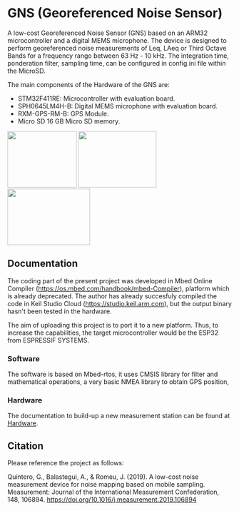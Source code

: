 # GNS (Georeferenced Noise Sensor)

A low-cost Georeferenced Noise Sensor (GNS) based on an ARM32 microcontroller and a digital MEMS microphone. The device is designed to perform georeferenced noise measurements of Leq, LAeq or Third Octave Bands for a frequency rango between 63 Hz - 10 kHz. The integration time, ponderation filter, sampling time, can be configured in config.ini file within the MicroSD.
 
The main components of the Hardware of the GNS are:
 
- STM32F411RE: Microcontroller with evaluation board.
- SPH0645LM4H-B: Digital MEMS microphone with evaluation board.
- RXM-GPS-RM-B: GPS Module.
- Micro SD 16 GB Micro SD memory.

<img src="/figures/GNS_MAIN.jpg" width="155" height="126"> <img src="/figures/GNS_cables.jpg" width="175" height="126"> <img src="/figures/GNS_mics.jpg" width="185" height="126">

## Documentation
The coding part of the present project was developed in Mbed Online Compiler (https://os.mbed.com/handbook/mbed-Compiler), platform which is already deprecated. The author has already succesfuly compiled the code in  Keil Studio Cloud (https://studio.keil.arm.com), but the output binary hasn't been tested in the hardware.

The aim of uploading this project is to port it to a new platform. Thus, to increase the capabilities, the target microcontroller would be the ESP32 from ESPRESSIF SYSTEMS.

### Software
The software is based on Mbed-rtos, it uses CMSIS library for filter and mathematical operations, a very basic NMEA library to obtain GPS position, 

### Hardware
The documentation to build-up a new measurement station can be found at [Hardware](/Hardware/Readme.md).

## Citation

Please reference the project as follows:

Quintero, G., Balastegui, A., & Romeu, J. (2019). A low-cost noise measurement device for noise mapping based on mobile sampling. Measurement: Journal of the International Measurement Confederation, 148, 106894. https://doi.org/10.1016/j.measurement.2019.106894

